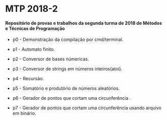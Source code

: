 # MTP 2018-2
<h4>Repositório de provas e trabalhos da segunda turma de 2018 de Métodos e Técnicas de Programação </h4>

* p0 - Demonstração da compilação por cmd/terminal.

* p1 - Automato finito.

* p2 - Conversor de bases númericas.

* p3 - Conversor de strings em números inteiros(atoi).

* p4 - Recursão.

* p5 - Somatório e produtório de números aleatórios.

* p6 - Gerador de pontos que cortam uma circunferência .

* p7 - Gerador de pontos que cortam uma circunferência usando arquivo em binário.
